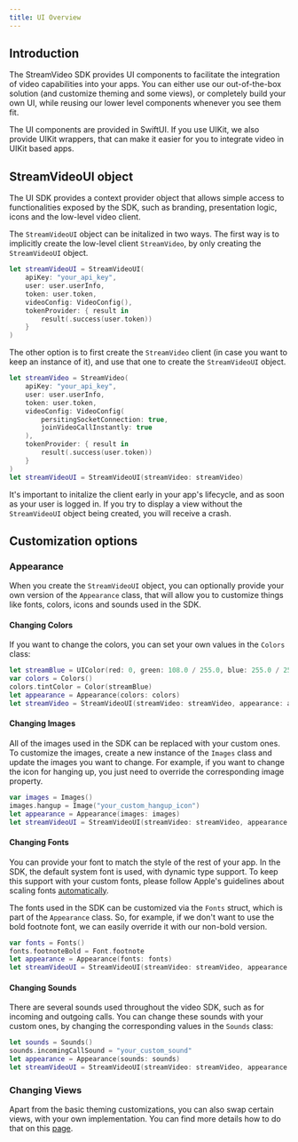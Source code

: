 ```yaml
---
title: UI Overview
---
```


## Introduction

The StreamVideo SDK provides UI components to facilitate the integration of video capabilities into your apps. You can either use our out-of-the-box solution (and customize theming and some views), or completely build your own UI, while reusing our lower level components whenever you see them fit.

The UI components are provided in SwiftUI. If you use UIKit, we also provide UIKit wrappers, that can make it easier for you to integrate video in UIKit based apps.

## StreamVideoUI object

The UI SDK provides a context provider object that allows simple access to functionalities exposed by the SDK, such as branding, presentation logic, icons and the low-level video client.

The `StreamVideoUI` object can be initalized in two ways. The first way is to implicitly create the low-level client `StreamVideo`, by only creating the `StreamVideoUI` object.

```swift
let streamVideoUI = StreamVideoUI(
	apiKey: "your_api_key",
	user: user.userInfo,
	token: user.token,
	videoConfig: VideoConfig(),
	tokenProvider: { result in
		result(.success(user.token))
	}
)
```

The other option is to first create the `StreamVideo` client (in case you want to keep an instance of it), and use that one to create the `StreamVideoUI` object.

```swift
let streamVideo = StreamVideo(
    apiKey: "your_api_key",
    user: user.userInfo,
    token: user.token,
    videoConfig: VideoConfig(
        persitingSocketConnection: true,
        joinVideoCallInstantly: true
    ),
    tokenProvider: { result in
        result(.success(user.token))
    }
)
let streamVideoUI = StreamVideoUI(streamVideo: streamVideo)
```

It's important to initalize the client early in your app's lifecycle, and as soon as your user is logged in. If you try to display a view without the `StreamVideoUI` object being created, you will receive a crash.

## Customization options

### Appearance

When you create the `StreamVideoUI` object, you can optionally provide your own version of the `Appearance` class, that will allow you to customize things like fonts, colors, icons and sounds used in the SDK.

#### Changing Colors

If you want to change the colors, you can set your own values in the `Colors` class:

```swift
let streamBlue = UIColor(red: 0, green: 108.0 / 255.0, blue: 255.0 / 255.0, alpha: 1)
var colors = Colors()
colors.tintColor = Color(streamBlue)
let appearance = Appearance(colors: colors)
let streamVideo = StreamVideoUI(streamVideo: streamVideo, appearance: appearance)
```

#### Changing Images

All of the images used in the SDK can be replaced with your custom ones. To customize the images, create a new instance of the `Images` class and update the images you want to change. For example, if you want to change the icon for hanging up, you just need to override the corresponding image property.

```swift
var images = Images()
images.hangup = Image("your_custom_hangup_icon")
let appearance = Appearance(images: images)
let streamVideoUI = StreamVideoUI(streamVideo: streamVideo, appearance: appearance)        
```

#### Changing Fonts

You can provide your font to match the style of the rest of your app. In the SDK, the default system font is used, with dynamic type support. To keep this support with your custom fonts, please follow Apple's guidelines about scaling fonts [automatically](https://developer.apple.com/documentation/uikit/uifont/scaling_fonts_automatically).

The fonts used in the SDK can be customized via the `Fonts` struct, which is part of the `Appearance` class. So, for example, if we don't want to use the bold footnote font, we can easily override it with our non-bold version.

```swift
var fonts = Fonts()
fonts.footnoteBold = Font.footnote
let appearance = Appearance(fonts: fonts)
let streamVideoUI = StreamVideoUI(streamVideo: streamVideo, appearance: appearance)
```

#### Changing Sounds

There are several sounds used throughout the video SDK, such as for incoming and outgoing calls. You can change these sounds with your custom ones, by changing the corresponding values in the `Sounds` class:

```swift
let sounds = Sounds()
sounds.incomingCallSound = "your_custom_sound"
let appearance = Appearance(sounds: sounds)
let streamVideoUI = StreamVideoUI(streamVideo: streamVideo, appearance: appearance)
```

### Changing Views

Apart from the basic theming customizations, you can also swap certain views, with your own implementation. You can find more details how to do that on this [page](./customizing-views.md).